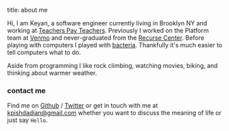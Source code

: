 title: about me

Hi, I am Keyan, a software engineer currently living in Brooklyn NY and working at [Teachers Pay Teachers][tpt]. Previously I worked on the Platform team at [Venmo][venmo] and never-graduated from the [Recurse Center][rc]. Before playing with computers I played with [bacteria][molmicro]. Thankfully it's much easier to tell computers what to do.

Aside from programming I like rock climbing, watching movies, biking, and thinking about warmer weather.

### contact me

Find me on [Github][github] / [Twitter][Twitter] or get in touch with me at <kpishdadian@gmail.com> whether you want to discuss the meaning of life or just say `Hello`.

[molmicro]: http://onlinelibrary.wiley.com/doi/10.1111/mmi.12856/abstract
[rc]: https://www.recurse.com
[github]: https://github.com/keyan
[twitter]: https://twitter.com/keyan__p
[venmo]: https://www.venmo.com
[tpt]: https://www.teacherspayteachers.com
